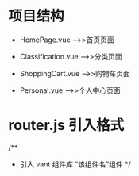 # 项目结构

 - HomePage.vue                         -->>首页页面

 - Classification.vue                   -->>分类页面

 - ShoppingCart.vue                     -->>购物车页面
 
 - Personal.vue                         -->>个人中心页面

 # router.js 引入格式

  /**
  * 引入 vant 组件库 “该组件名”组件
  */
